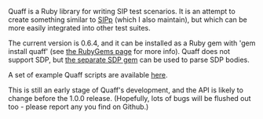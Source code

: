Quaff is a Ruby library for writing SIP test scenarios. It is an
attempt to create something similar to [SIPp](http://sipp.sf.net) (which I also maintain),
but which can be more easily integrated into other test suites.

The current version is 0.6.4, and it can be installed as a Ruby gem
with 'gem install quaff' (see
[the RubyGems page](https://rubygems.org/gems/quaff) for more info).
Quaff does not support SDP, but
[the separate SDP gem](https://rubygems.org/gems/sdp) can be used to
parse SDP bodies.

A set of example Quaff scripts are available [here](https://github.com/rkday/quaff-examples).

This is still an early stage of Quaff's development, and the API is
likely to change before the 1.0.0 release. (Hopefully, lots of bugs
will be flushed out too - please report any you find on Github.)
